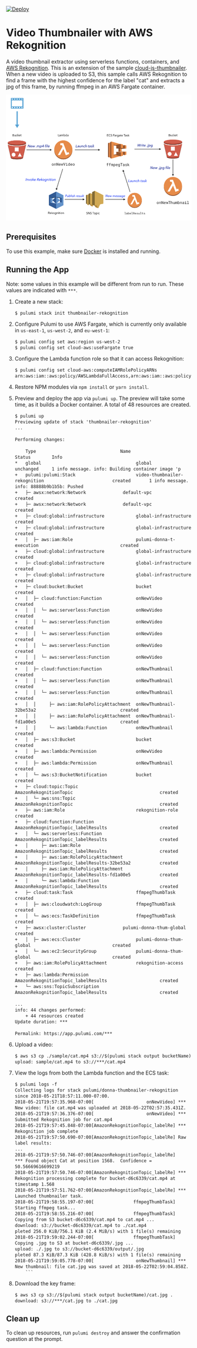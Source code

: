 [![Deploy](https://get.pulumi.com/new/button.svg)](https://app.pulumi.com/new)

# Video Thumbnailer with AWS Rekognition

A video thumbnail extractor using serverless functions, containers, and [AWS Rekognition](https://aws.amazon.com/rekognition/). This is an extension of the sample [cloud-js-thumbnailer](../cloud-js-thumbnailer). When a new video is uploaded to S3, this sample calls AWS Rekognition to find a frame with the highest confidence for the label "cat" and extracts a jpg of this frame, by running ffmpeg in an AWS Fargate container.

![When a new video is uploaded, extract a thumbnail using AWS Rekognition](thumbnailer-rekognition-diagram.png)

## Prerequisites

To use this example, make sure [Docker](https://docs.docker.com/engine/installation/) is installed and running.

## Running the App

Note: some values in this example will be different from run to run.  These values are indicated
with `***`.

1.  Create a new stack:

    ```
    $ pulumi stack init thumbnailer-rekognition
    ```

1.  Configure Pulumi to use AWS Fargate, which is currently only available in `us-east-1`, `us-west-2`, and `eu-west-1`:

    ```
    $ pulumi config set aws:region us-west-2
    $ pulumi config set cloud-aws:useFargate true
    ```

1.  Configure the Lambda function role so that it can access Rekognition:

    ```
    $ pulumi config set cloud-aws:computeIAMRolePolicyARNs arn:aws:iam::aws:policy/AWSLambdaFullAccess,arn:aws:iam::aws:policy/AmazonEC2ContainerServiceFullAccess,arn:aws:iam::aws:policy/AmazonRekognitionFullAccess
    ```

1.  Restore NPM modules via `npm install` or `yarn install`.

1.  Preview and deploy the app via `pulumi up`. The preview will take some time, as it builds a Docker container. A total of 48 resources are created.

    ```
    $ pulumi up
    Previewing update of stack 'thumbnailer-rekognition'
    ...

    Performing changes:

        Type                                Name                                                         Status        Info
    *   global                                    global                                                 unchanged     1 info message. info: Building container image 'p
    +   pulumi:pulumi:Stack                       video-thumbnailer-rekognition                          created       1 info message. info: 88888b9b1b5b: Pushed
    +   ├─ awsx:network:Network              default-vpc                                            created
    +   ├─ awsx:network:Network              default-vpc                                            created
    +   ├─ cloud:global:infrastructure            global-infrastructure                                  created
    +   ├─ cloud:global:infrastructure            global-infrastructure                                  created
    +   │  ├─ aws:iam:Role                        pulumi-donna-t-execution                               created
    +   ├─ cloud:global:infrastructure            global-infrastructure                                  created
    +   ├─ cloud:global:infrastructure            global-infrastructure                                  created
    +   ├─ cloud:global:infrastructure            global-infrastructure                                  created
    +   ├─ cloud:bucket:Bucket                    bucket                                                 created
    +   │  ├─ cloud:function:Function             onNewVideo                                             created
    +   │  │  └─ aws:serverless:Function          onNewVideo                                             created
    +   │  │  └─ aws:serverless:Function          onNewVideo                                             created
    +   │  │  └─ aws:serverless:Function          onNewVideo                                             created
    +   │  │  └─ aws:serverless:Function          onNewVideo                                             created
    +   │  │  └─ aws:serverless:Function          onNewVideo                                             created
    +   │  ├─ cloud:function:Function             onNewThumbnail                                         created
    +   │  │  └─ aws:serverless:Function          onNewThumbnail                                         created
    +   │  │  └─ aws:serverless:Function          onNewThumbnail                                         created
    +   │  │     ├─ aws:iam:RolePolicyAttachment  onNewThumbnail-32be53a2                                created
    +   │  │     ├─ aws:iam:RolePolicyAttachment  onNewThumbnail-fd1a00e5                                created
    +   │  │     └─ aws:lambda:Function           onNewThumbnail                                         created
    +   │  ├─ aws:s3:Bucket                       bucket                                                 created
    +   │  ├─ aws:lambda:Permission               onNewVideo                                             created
    +   │  ├─ aws:lambda:Permission               onNewThumbnail                                         created
    +   │  └─ aws:s3:BucketNotification           bucket                                                 created
    +   ├─ cloud:topic:Topic                      AmazonRekognitionTopic                                 created
    +   │  └─ aws:sns:Topic                       AmazonRekognitionTopic                                 created
    +   ├─ aws:iam:Role                           rekognition-role                                       created
    +   ├─ cloud:function:Function                AmazonRekognitionTopic_labelResults                    created
    +   │  └─ aws:serverless:Function             AmazonRekognitionTopic_labelResults                    created
    +   │     ├─ aws:iam:Role                     AmazonRekognitionTopic_labelResults                    created
    +   │     ├─ aws:iam:RolePolicyAttachment     AmazonRekognitionTopic_labelResults-32be53a2           created
    +   │     ├─ aws:iam:RolePolicyAttachment     AmazonRekognitionTopic_labelResults-fd1a00e5           created
    +   │     └─ aws:lambda:Function              AmazonRekognitionTopic_labelResults                    created
    +   ├─ cloud:task:Task                        ffmpegThumbTask                                        created
    +   │  ├─ aws:cloudwatch:LogGroup             ffmpegThumbTask                                        created
    +   │  └─ aws:ecs:TaskDefinition              ffmpegThumbTask                                        created
    +   ├─ awsx:cluster:Cluster              pulumi-donna-thum-global                               created
    +   │  ├─ aws:ecs:Cluster                     pulumi-donna-thum-global                               created
    +   │  └─ aws:ec2:SecurityGroup               pulumi-donna-thum-global                               created
    +   ├─ aws:iam:RolePolicyAttachment           rekognition-access                                     created
    +   ├─ aws:lambda:Permission                  AmazonRekognitionTopic_labelResults                    created
    +   └─ aws:sns:TopicSubscription              AmazonRekognitionTopic_labelResults                    created

    ...
    info: 44 changes performed:
        + 44 resources created
    Update duration: ***

    Permalink: https://app.pulumi.com/***
    ```

1.  Upload a video:

    ```
    $ aws s3 cp ./sample/cat.mp4 s3://$(pulumi stack output bucketName)
    upload: sample/cat.mp4 to s3://***/cat.mp4
    ```

1.  View the logs from both the Lambda function and the ECS task:

    ```
    $ pulumi logs -f
    Collecting logs for stack pulumi/donna-thumbnailer-rekognition since 2018-05-21T18:57:11.000-07:00.
    2018-05-21T19:57:35.968-07:00[                    onNewVideo] *** New video: file cat.mp4 was uploaded at 2018-05-22T02:57:35.431Z.
    2018-05-21T19:57:36.376-07:00[                    onNewVideo] *** Submitted Rekognition job for cat.mp4
    2018-05-21T19:57:45.848-07:00[AmazonRekognitionTopic_labelRe] *** Rekognition job complete
    2018-05-21T19:57:50.690-07:00[AmazonRekognitionTopic_labelRe] Raw label results:
    ...
    2018-05-21T19:57:50.746-07:00[AmazonRekognitionTopic_labelRe]     *** Found object Cat at position 1568.  Confidence = 50.56669616699219
    2018-05-21T19:57:50.746-07:00[AmazonRekognitionTopic_labelRe] *** Rekognition processing complete for bucket-d6c6339/cat.mp4 at timestamp 1.568
    2018-05-21T19:57:51.762-07:00[AmazonRekognitionTopic_labelRe] *** Launched thumbnailer task.
    2018-05-21T19:58:55.197-07:00[               ffmpegThumbTask] Starting ffmpeg task...
    2018-05-21T19:58:55.216-07:00[               ffmpegThumbTask] Copying from S3 bucket-d6c6339/cat.mp4 to cat.mp4 ...
    download: s3://bucket-d6c6339/cat.mp4 to ./cat.mp4                pleted 256.0 KiB/756.1 KiB (2.4 MiB/s) with 1 file(s) remaining
    2018-05-21T19:59:02.244-07:00[               ffmpegThumbTask] Copying .jpg to S3 at bucket-d6c6339/.jpg ...
    upload: ./.jpg to s3://bucket-d6c6339/output/.jpg                 pleted 87.3 KiB/87.3 KiB (428.8 KiB/s) with 1 file(s) remaining
    2018-05-21T19:59:05.778-07:00[                onNewThumbnail] *** New thumbnail: file cat.jpg was saved at 2018-05-22T02:59:04.858Z.
        ```

1.  Download the key frame:

    ```
    $ aws s3 cp s3://$(pulumi stack output bucketName)/cat.jpg .
    download: s3://***/cat.jpg to ./cat.jpg
    ```

## Clean up

To clean up resources, run `pulumi destroy` and answer the confirmation question at the prompt.
